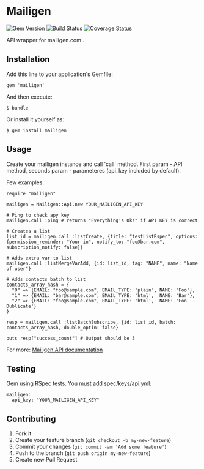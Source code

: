 # Mailigen

[![Gem Version](https://badge.fury.io/rb/mailigen.png)](http://badge.fury.io/rb/mailigen)
[![Build Status](https://travis-ci.org/artursbraucs/mailigen.png?branch=master)](https://travis-ci.org/artursbraucs/mailigen)
[![Coverage Status](https://coveralls.io/repos/artursbraucs/mailigen/badge.png)](https://coveralls.io/r/artursbraucs/mailigen)

API wrapper for mailigen.com .

## Installation

Add this line to your application's Gemfile:

    gem 'mailigen'

And then execute:

    $ bundle

Or install it yourself as:

    $ gem install mailigen

## Usage

Create your mailigen instance and call 'call' method. First param - API method, seconds param - parameteres (api_key included by default).

Few examples:

    require "mailigen"

    mailigen = Mailigen::Api.new YOUR_MAILIGEN_API_KEY

    # Ping to check apy key
    mailigen.call :ping # returns "Everything's Ok!" if API KEY is correct

    # Creates a list
    list_id = mailigen.call :listCreate, {title: "testListRspec", options: {permission_reminder: "Your in", notify_to: "foo@bar.com", subscription_notify: false}}

    # Adds extra var to list
    mailigen.call :listMergeVarAdd, {id: list_id, tag: "NAME", name: "Name of user"}

    # Adds contacts batch to list
    contacts_array_hash = {
      "0" => {EMAIL: "foo@sample.com", EMAIL_TYPE: 'plain', NAME: 'Foo'}, 
      "1" => {EMAIL: "bar@sample.com", EMAIL_TYPE: 'html',  NAME: 'Bar'}, 
      "2" => {EMAIL: "foo@sample.com", EMAIL_TYPE: 'html',  NAME: 'Foo Dublicate'}
    }
    
    resp = mailigen.call :listBatchSubscribe, {id: list_id, batch: contacts_array_hash, double_optin: false}

    puts resp["success_count"] # Output should be 3

For more: [Mailigen API documentation](http://dev.mailigen.com/display/AD/API+Documentation)

## Testing

Gem using RSpec tests. You must add spec/keys/api.yml:
    
    mailigen:
      api_key: "YOUR_MAILIGEN_API_KEY"

## Contributing

1. Fork it
2. Create your feature branch (`git checkout -b my-new-feature`)
3. Commit your changes (`git commit -am 'Add some feature'`)
4. Push to the branch (`git push origin my-new-feature`)
5. Create new Pull Request
